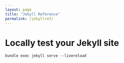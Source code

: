 ```yaml
---
layout: page
title: "Jekyll Reference"
permalink: /jekyllref/
---
```


# Locally test your Jekyll site #
`bundle exec jekyll serve --livereload`